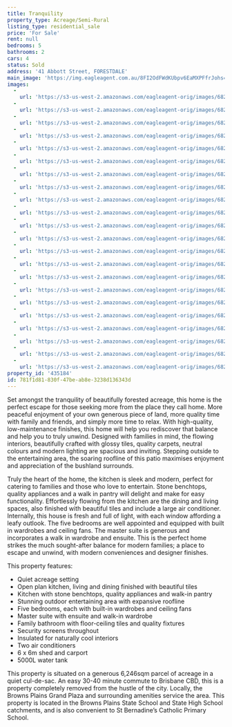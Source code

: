 ```yaml
---
title: Tranquility
property_type: Acreage/Semi-Rural
listing_type: residential_sale
price: 'For Sale'
rent: null
bedrooms: 5
bathrooms: 2
cars: 4
status: Sold
address: '41 Abbott Street, FORESTDALE'
main_image: 'https://img.eagleagent.com.au/8FI2OdFWdKUbpv6EaMXPFfrJohs=/1280x854/smart/https://s3-us-west-2.amazonaws.com/eagleagent-orig/images/6821436/126346730-image-M.jpg'
images:
  -
    url: 'https://s3-us-west-2.amazonaws.com/eagleagent-orig/images/6821457/126346730-image-V.jpg'
  -
    url: 'https://s3-us-west-2.amazonaws.com/eagleagent-orig/images/6821456/126346730-image-U.jpg'
  -
    url: 'https://s3-us-west-2.amazonaws.com/eagleagent-orig/images/6821455/126346730-image-T.jpg'
  -
    url: 'https://s3-us-west-2.amazonaws.com/eagleagent-orig/images/6821454/126346730-image-S.jpg'
  -
    url: 'https://s3-us-west-2.amazonaws.com/eagleagent-orig/images/6821453/126346730-image-R.jpg'
  -
    url: 'https://s3-us-west-2.amazonaws.com/eagleagent-orig/images/6821452/126346730-image-Q.jpg'
  -
    url: 'https://s3-us-west-2.amazonaws.com/eagleagent-orig/images/6821451/126346730-image-P.jpg'
  -
    url: 'https://s3-us-west-2.amazonaws.com/eagleagent-orig/images/6821450/126346730-image-O.jpg'
  -
    url: 'https://s3-us-west-2.amazonaws.com/eagleagent-orig/images/6821449/126346730-image-N.jpg'
  -
    url: 'https://s3-us-west-2.amazonaws.com/eagleagent-orig/images/6821448/126346730-image-L.jpg'
  -
    url: 'https://s3-us-west-2.amazonaws.com/eagleagent-orig/images/6821447/126346730-image-K.jpg'
  -
    url: 'https://s3-us-west-2.amazonaws.com/eagleagent-orig/images/6821446/126346730-image-J.jpg'
  -
    url: 'https://s3-us-west-2.amazonaws.com/eagleagent-orig/images/6821445/126346730-image-I.jpg'
  -
    url: 'https://s3-us-west-2.amazonaws.com/eagleagent-orig/images/6821444/126346730-image-H.jpg'
  -
    url: 'https://s3-us-west-2.amazonaws.com/eagleagent-orig/images/6821443/126346730-image-G.jpg'
  -
    url: 'https://s3-us-west-2.amazonaws.com/eagleagent-orig/images/6821442/126346730-image-F.jpg'
  -
    url: 'https://s3-us-west-2.amazonaws.com/eagleagent-orig/images/6821441/126346730-image-E.jpg'
  -
    url: 'https://s3-us-west-2.amazonaws.com/eagleagent-orig/images/6821440/126346730-image-D.jpg'
  -
    url: 'https://s3-us-west-2.amazonaws.com/eagleagent-orig/images/6821439/126346730-image-C.jpg'
  -
    url: 'https://s3-us-west-2.amazonaws.com/eagleagent-orig/images/6821438/126346730-image-B.jpg'
  -
    url: 'https://s3-us-west-2.amazonaws.com/eagleagent-orig/images/6821437/126346730-image-A.jpg'
  -
    url: 'https://s3-us-west-2.amazonaws.com/eagleagent-orig/images/6821436/126346730-image-M.jpg'
property_id: '435184'
id: 781f1d81-830f-47be-ab8e-3238d136343d
---
```

Set amongst the tranquility of beautifully forested acreage, this home is the perfect escape for those seeking more from the place they call home. More peaceful enjoyment of your own generous piece of land, more quality time with family and friends, and simply more time to relax. With high-quality, low-maintenance finishes, this home will help you rediscover that balance and help you to truly unwind. Designed with families in mind, the flowing interiors, beautifully crafted with glossy tiles, quality carpets, neutral colours and modern lighting are spacious and inviting. Stepping outside to the entertaining area, the soaring roofline of this patio maximises enjoyment and appreciation of the bushland surrounds.

Truly the heart of the home, the kitchen is sleek and modern, perfect for catering to families and those who love to entertain. Stone benchtops, quality appliances and a walk in pantry will delight and make for easy functionality. Effortlessly flowing from the kitchen are the dining and living spaces, also finished with beautiful tiles and include a large air conditioner. Internally, this house is fresh and full of light, with each window affording a leafy outlook. The five bedrooms are well appointed and equipped with built in wardrobes and ceiling fans. The master suite is generous and incorporates a walk in wardrobe and ensuite. This is the perfect home strikes the much sought-after balance for modern families; a place to escape and unwind, with modern conveniences and designer finishes.

This property features:

*  Quiet acreage setting
*  Open plan kitchen, living and dining finished with beautiful tiles
*  Kitchen with stone benchtops, quality appliances and walk-in pantry
*  Stunning outdoor entertaining area with expansive roofline
*  Five bedrooms, each with built-in wardrobes and ceiling fans
*  Master suite with ensuite and walk-in wardrobe
*  Family bathroom with floor-ceiling tiles and quality fixtures
*  Security screens throughout
*  Insulated for naturally cool interiors
*  Two air conditioners
*  6 x 6m shed and carport
*  5000L water tank

This property is situated on a generous 6,246sqm parcel of acreage in a quiet cul-de-sac. An easy 30-40 minute commute to Brisbane CBD, this is a property completely removed from the hustle of the city. Locally, the Browns Plains Grand Plaza and surrounding amenities service the area. This property is located in the Browns Plains State School and State High School catchments, and is also convenient to St Bernadine’s Catholic Primary School.